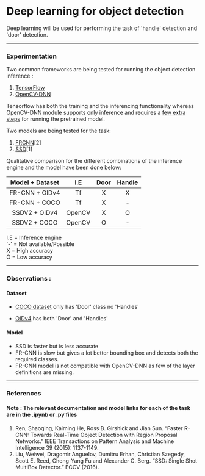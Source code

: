# Deep learning for object detection 

Deep learning will be used for performing the task of 'handle' detection and 'door' detection.

--------
### Experimentation

Two common frameworks are being tested for running the object detection inference :
1. [TensorFlow](https://github.com/tensorflow/models/tree/master/research/object_detection)
2. [OpenCV-DNN](https://docs.opencv.org/master/d2/d58/tutorial_table_of_content_dnn.html)

Tensorflow has both the training and the inferencing functionality whereas OpenCV-DNN module 
supports only inference and requires a [few extra steps](https://github.com/opencv/opencv/wiki/TensorFlow-Object-Detection-API) for running the pretrained model.

Two models are being tested for the task:
1. [FRCNN](https://arxiv.org/abs/1506.01497)[2]
2. [SSD](https://arxiv.org/abs/1512.02325)[1]

Qualitative comparison for the different combinations of the 
inference engine and the model have been done below: 

|Model + Dataset     |  I.E      | Door | Handle |
|:------------------:|:---------:|:----:|:------:|
| FR-CNN + OIDv4     |   Tf      |   X  |    X   |
| FR-CNN + COCO      |   Tf      |   X  |    -   |
| SSDV2 + OIDv4      |   OpenCV  |   X  |    O   |
| SSDV2 + COCO       |   OpenCV  |   O  |    -   |
    
I.E = Inference engine    
'-'  = Not available/Possible    
X = High accuracy    
O = Low accuracy

--------
### Observations :

#### Dataset
* [COCO dataset](http://cocodataset.org/#explore) only has 'Door' class no 'Handles'

* [OIDv4](https://storage.googleapis.com/openimages/web/index.html) has both 'Door' and 'Handles'

#### Model
* SSD is faster but is less accurate 
* FR-CNN is slow but gives a lot better bounding box and detects 
both the required classes.
* FR-CNN model is not compatible with OpenCV-DNN as few of the layer 
definitions are missing. 

--------
### References
#### Note : The relevant documentation and model links for each of the task are in the .ipynb or .py files
1. Ren, Shaoqing, Kaiming He, Ross B. Girshick and Jian Sun. “Faster R-CNN: Towards Real-Time Object Detection with Region Proposal Networks.” IEEE Transactions on Pattern Analysis and Machine Intelligence 39 (2015): 1137-1149.
2. Liu, Weiwei, Dragomir Anguelov, Dumitru Erhan, Christian Szegedy, Scott E. Reed, Cheng-Yang Fu and Alexander C. Berg. “SSD: Single Shot MultiBox Detector.” ECCV (2016).
